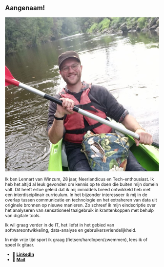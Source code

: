 ## Aangenaam!

![My beautiful face](images/pp2.jpg)

Ik ben Lennart van Winzum, 28 jaar, Neerlandicus en Tech-enthousiast. Ik heb het altijd al leuk gevonden om kennis op te doen die buiten mijn domein valt. Dit heeft ertoe geleid dat ik mij inmiddels breed ontwikkeld heb met een interdisciplinair curriculum. In het bijzonder interesseer ik mij in de overlap tussen communicatie en technologie en het extraheren van data uit originele bronnen op nieuwe manieren. Zo schreef ik mijn eindscriptie over het analyseren van sensationeel taalgebruik in krantenkoppen met behulp van digitale tools.

Ik wil graag verder in de IT, het liefst in het gebied van softwareontwikkeling, data-analyse en gebruikersvriendelijkheid.

In mijn vrije tijd sport ik graag (fietsen/hardlopen/zwemmen), lees ik of speel ik gitaar.

* 💼    [**LinkedIn**](https://www.linkedin.com/in/winzum/)
* 📧    [**Mail**](mailto:Lennart@winzum.nl) 




